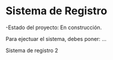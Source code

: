 <h1> Sistema de Registro</h1>

-Estado del proyecto: En construcción.

Para ejectuar el sistema, debes poner: ...

Sistema de registro 2
